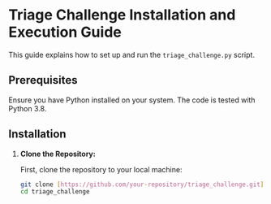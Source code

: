 # Triage Challenge Installation and Execution Guide

This guide explains how to set up and run the `triage_challenge.py` script.

## Prerequisites

Ensure you have Python installed on your system. The code is tested with Python 3.8.

## Installation

1. **Clone the Repository:**

   First, clone the repository to your local machine:
   
   ```bash
   git clone [https://github.com/your-repository/triage_challenge.git](https://github.com/rjaquesverly/triage_challenge.git)https://github.com/rjaquesverly/triage_challenge.git
   cd triage_challenge
